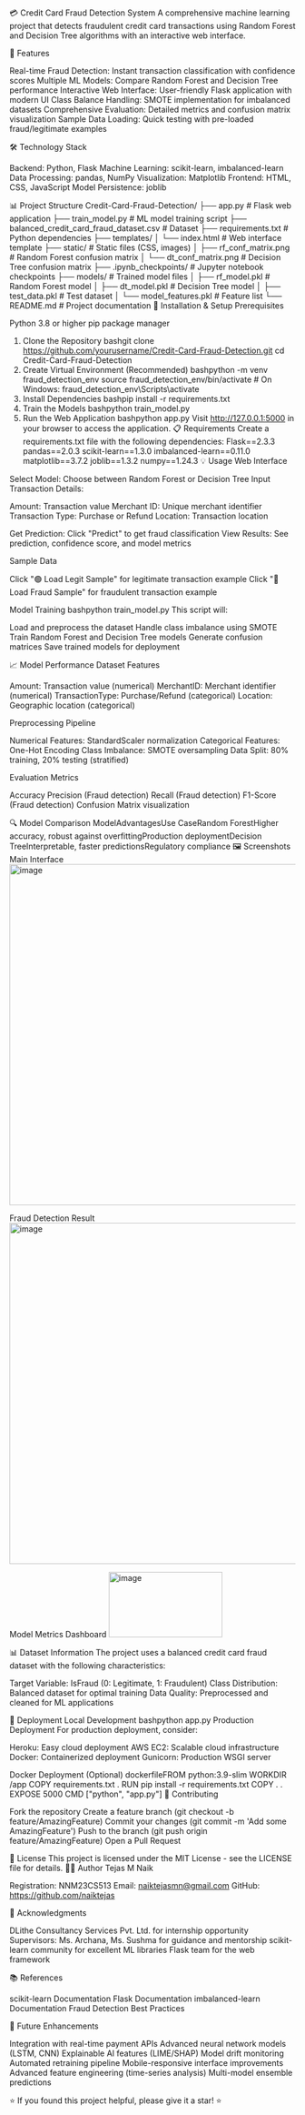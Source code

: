 💳 Credit Card Fraud Detection System
A comprehensive machine learning project that detects fraudulent credit card transactions using Random Forest and Decision Tree algorithms with an interactive web interface.


🚀 Features

Real-time Fraud Detection: Instant transaction classification with confidence scores
Multiple ML Models: Compare Random Forest and Decision Tree performance
Interactive Web Interface: User-friendly Flask application with modern UI
Class Balance Handling: SMOTE implementation for imbalanced datasets
Comprehensive Evaluation: Detailed metrics and confusion matrix visualization
Sample Data Loading: Quick testing with pre-loaded fraud/legitimate examples

🛠️ Technology Stack

Backend: Python, Flask
Machine Learning: scikit-learn, imbalanced-learn
Data Processing: pandas, NumPy
Visualization: Matplotlib
Frontend: HTML, CSS, JavaScript
Model Persistence: joblib

📊 Project Structure
Credit-Card-Fraud-Detection/
├── app.py                                    # Flask web application
├── train_model.py                           # ML model training script
├── balanced_credit_card_fraud_dataset.csv  # Dataset
├── requirements.txt                         # Python dependencies
├── templates/
│   └── index.html                          # Web interface template
├── static/                                 # Static files (CSS, images)
│   ├── rf_conf_matrix.png                 # Random Forest confusion matrix
│   └── dt_conf_matrix.png                 # Decision Tree confusion matrix
├── .ipynb_checkpoints/                     # Jupyter notebook checkpoints
├── models/                                 # Trained model files
│   ├── rf_model.pkl                       # Random Forest model
│   ├── dt_model.pkl                       # Decision Tree model
│   ├── test_data.pkl                      # Test dataset
│   └── model_features.pkl                 # Feature list
└── README.md                              # Project documentation
🔧 Installation & Setup
Prerequisites

Python 3.8 or higher
pip package manager

1. Clone the Repository
bashgit clone https://github.com/yourusername/Credit-Card-Fraud-Detection.git
cd Credit-Card-Fraud-Detection
2. Create Virtual Environment (Recommended)
bashpython -m venv fraud_detection_env
source fraud_detection_env/bin/activate  # On Windows: fraud_detection_env\Scripts\activate
3. Install Dependencies
bashpip install -r requirements.txt
4. Train the Models
bashpython train_model.py
5. Run the Web Application
bashpython app.py
Visit http://127.0.0.1:5000 in your browser to access the application.
📋 Requirements
Create a requirements.txt file with the following dependencies:
Flask==2.3.3
pandas==2.0.3
scikit-learn==1.3.0
imbalanced-learn==0.11.0
matplotlib==3.7.2
joblib==1.3.2
numpy==1.24.3
💡 Usage
Web Interface

Select Model: Choose between Random Forest or Decision Tree
Input Transaction Details:

Amount: Transaction value
Merchant ID: Unique merchant identifier
Transaction Type: Purchase or Refund
Location: Transaction location


Get Prediction: Click "Predict" to get fraud classification
View Results: See prediction, confidence score, and model metrics

Sample Data

Click "🟢 Load Legit Sample" for legitimate transaction example
Click "🔴 Load Fraud Sample" for fraudulent transaction example

Model Training
bashpython train_model.py
This script will:

Load and preprocess the dataset
Handle class imbalance using SMOTE
Train Random Forest and Decision Tree models
Generate confusion matrices
Save trained models for deployment

📈 Model Performance
Dataset Features

Amount: Transaction value (numerical)
MerchantID: Merchant identifier (numerical)
TransactionType: Purchase/Refund (categorical)
Location: Geographic location (categorical)

Preprocessing Pipeline

Numerical Features: StandardScaler normalization
Categorical Features: One-Hot Encoding
Class Imbalance: SMOTE oversampling
Data Split: 80% training, 20% testing (stratified)

Evaluation Metrics

Accuracy
Precision (Fraud detection)
Recall (Fraud detection)
F1-Score (Fraud detection)
Confusion Matrix visualization

🔍 Model Comparison
ModelAdvantagesUse CaseRandom ForestHigher accuracy, robust against overfittingProduction deploymentDecision TreeInterpretable, faster predictionsRegulatory compliance
🖼️ Screenshots
Main Interface
<img width="750" height="600" alt="image" src="https://github.com/user-attachments/assets/d846b171-308b-46da-895e-2dc4a4a21abe" />

Fraud Detection Result
<img width="750" height="600" alt="image" src="https://github.com/user-attachments/assets/e2a7e7e4-bbb4-4e1b-aeef-a0b3d28b1549" />

Model Metrics Dashboard
<img width="200" height="115" alt="image" src="https://github.com/user-attachments/assets/57207f2c-2d6c-4ed6-b768-6abaea06478f" />

📊 Dataset Information
The project uses a balanced credit card fraud dataset with the following characteristics:

Target Variable: IsFraud (0: Legitimate, 1: Fraudulent)
Class Distribution: Balanced dataset for optimal training
Data Quality: Preprocessed and cleaned for ML applications

🚀 Deployment
Local Development
bashpython app.py
Production Deployment
For production deployment, consider:

Heroku: Easy cloud deployment
AWS EC2: Scalable cloud infrastructure
Docker: Containerized deployment
Gunicorn: Production WSGI server

Docker Deployment (Optional)
dockerfileFROM python:3.9-slim
WORKDIR /app
COPY requirements.txt .
RUN pip install -r requirements.txt
COPY . .
EXPOSE 5000
CMD ["python", "app.py"]
🤝 Contributing

Fork the repository
Create a feature branch (git checkout -b feature/AmazingFeature)
Commit your changes (git commit -m 'Add some AmazingFeature')
Push to the branch (git push origin feature/AmazingFeature)
Open a Pull Request

📝 License
This project is licensed under the MIT License - see the LICENSE file for details.
👨‍💻 Author
Tejas M Naik

Registration: NNM23CS513
Email: naiktejasmn@gmail.com
GitHub: https://github.com/naiktejas

🙏 Acknowledgments

DLithe Consultancy Services Pvt. Ltd. for internship opportunity
Supervisors: Ms. Archana, Ms. Sushma for guidance and mentorship
scikit-learn community for excellent ML libraries
Flask team for the web framework

📚 References

scikit-learn Documentation
Flask Documentation
imbalanced-learn Documentation
Fraud Detection Best Practices

🔮 Future Enhancements

 Integration with real-time payment APIs
 Advanced neural network models (LSTM, CNN)
 Explainable AI features (LIME/SHAP)
 Model drift monitoring
 Automated retraining pipeline
 Mobile-responsive interface improvements
 Advanced feature engineering (time-series analysis)
 Multi-model ensemble predictions


⭐ If you found this project helpful, please give it a star! ⭐
